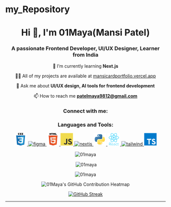 # my_Repository

<h1 align="center">Hi 👋, I'm 01Maya(Mansi Patel)</h1>
<h3 align="center">A passionate Frontend Developer, UI/UX Designer, Learner from India</h3>
<div align="center">

🌱 I’m currently learning **Next.js**  

👨‍💻 All of my projects are available at [mansicardportfolio.vercel.app](https://mansicardportfolio.vercel.app/)  

💬 Ask me about **UI/UX design, AI tools for frontend development**  

📫 How to reach me **patelmaya9812@gmail.com**

</div>


<h3 align="center">Connect with me:</h3>
<p align="center">
</p>

<h3 align="center">Languages and Tools:</h3>
<p align="center"> <a href="https://www.w3schools.com/css/" target="_blank" rel="noreferrer"> <img src="https://raw.githubusercontent.com/devicons/devicon/master/icons/css3/css3-original-wordmark.svg" alt="css3" width="40" height="40"/> </a> <a href="https://www.figma.com/" target="_blank" rel="noreferrer"> <img src="https://www.vectorlogo.zone/logos/figma/figma-icon.svg" alt="figma" width="40" height="40"/> </a> <a href="https://www.w3.org/html/" target="_blank" rel="noreferrer"> <img src="https://raw.githubusercontent.com/devicons/devicon/master/icons/html5/html5-original-wordmark.svg" alt="html5" width="40" height="40"/> </a> <a href="https://developer.mozilla.org/en-US/docs/Web/JavaScript" target="_blank" rel="noreferrer"> <img src="https://raw.githubusercontent.com/devicons/devicon/master/icons/javascript/javascript-original.svg" alt="javascript" width="40" height="40"/> </a> <a href="https://nextjs.org/" target="_blank" rel="noreferrer"> <img src="https://cdn.worldvectorlogo.com/logos/nextjs-2.svg" alt="nextjs" width="40" height="40"/> </a> <a href="https://www.python.org" target="_blank" rel="noreferrer"> <img src="https://raw.githubusercontent.com/devicons/devicon/master/icons/python/python-original.svg" alt="python" width="40" height="40"/> </a> <a href="https://reactjs.org/" target="_blank" rel="noreferrer"> <img src="https://raw.githubusercontent.com/devicons/devicon/master/icons/react/react-original-wordmark.svg" alt="react" width="40" height="40"/> </a> <a href="https://tailwindcss.com/" target="_blank" rel="noreferrer"> <img src="https://www.vectorlogo.zone/logos/tailwindcss/tailwindcss-icon.svg" alt="tailwind" width="40" height="40"/> </a> <a href="https://www.typescriptlang.org/" target="_blank" rel="noreferrer"> <img src="https://raw.githubusercontent.com/devicons/devicon/master/icons/typescript/typescript-original.svg" alt="typescript" width="40" height="40"/> </a> </p>

<p align="center"><img align="center" src="https://github-readme-stats.vercel.app/api/top-langs?username=01maya&show_icons=true&locale=en&layout=compact" alt="01maya" /></p>

<p align="center">&nbsp;<img align="center" src="https://github-readme-stats.vercel.app/api?username=01maya&show_icons=true&locale=en" alt="01maya" /></p>

<p align="center"> <img src="https://komarev.com/ghpvc/?username=01maya&label=Profile%20views&color=0e75b6&style=flat" alt="01maya" /> </p>


<p align="center">
  <img src="https://ghchart.rshah.org/01Maya" alt="01Maya's GitHub Contribution Heatmap"/>
</p>


<div align="center">

[![GitHub Streak](https://streak-stats.demolab.com?user=01Maya)](https://git.io/streak-stats)

</div>

----

